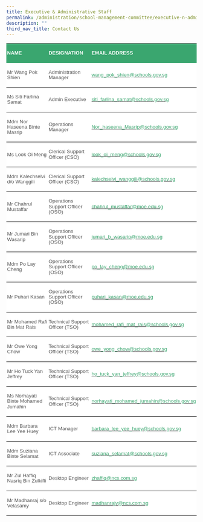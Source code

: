 ```yaml
---
title: Executive & Administrative Staff
permalink: /administration/school-management-committee/executive-n-administrative-staff/
description: ""
third_nav_title: Contact Us
---
```

<table class="MsoNormalTable" border="1" cellspacing="0" cellpadding="0" width="624" style="background:white;border-collapse:collapse;mso-table-layout-alt:fixed;
 border:none;mso-border-bottom-alt:solid windowtext .5pt;mso-yfti-tbllook:1184;
 mso-padding-alt:0in 0in 0in 0in"><tbody><tr style="mso-yfti-irow:0;mso-yfti-firstrow:yes"><td width="186" style="width:139.5pt;border:none;background:#3AA66F;padding:
  1.5pt 1.5pt 1.5pt 1.5pt"><p class="MsoNormal"><b><span style="font-size:10.0pt;line-height:107%;
  font-family:&quot;Arial&quot;,sans-serif;color:white;text-transform:uppercase">NAME</span></b></p></td><td width="171" style="width:128.0pt;border:none;background:#3AA66F;padding:
  1.5pt 1.5pt 1.5pt 1.5pt"><p class="MsoNormal"><strong><span style="font-size:10.0pt;line-height:107%;
  font-family:&quot;Arial&quot;,sans-serif;color:white;text-transform:uppercase">DESIGNATION</span></strong><b><span style="font-size:10.0pt;line-height:107%;font-family:&quot;Arial&quot;,sans-serif;
  color:white;text-transform:uppercase"></span></b></p></td><td width="267" style="width:200.5pt;border:none;background:#3AA66F;padding:
  1.5pt 1.5pt 1.5pt 1.5pt"><p class="MsoNormal"><b><span style="font-size:10.0pt;line-height:107%;
  font-family:&quot;Arial&quot;,sans-serif;color:white;text-transform:uppercase">EMAIL ADDRESS</span></b></p></td></tr><tr style="mso-yfti-irow:1"><td width="186" style="width:139.5pt;border:none;border-bottom:solid windowtext 1.0pt;
  mso-border-bottom-alt:solid windowtext .5pt;padding:1.5pt 1.5pt 1.5pt 1.5pt"><p class="MsoNormal"><span style="font-size:10.0pt;line-height:107%;font-family:
  &quot;Arial&quot;,sans-serif;color:#565656">Mr Wang Pok Shien</span></p></td><td width="171" style="width:128.0pt;border:none;border-bottom:solid windowtext 1.0pt;
  mso-border-bottom-alt:solid windowtext .5pt;padding:1.5pt 1.5pt 1.5pt 1.5pt"><p class="MsoNormal"><span style="font-size:10.0pt;line-height:107%;font-family:
  &quot;Arial&quot;,sans-serif;color:#565656">Administration Manager</span></p></td><td width="267" style="width:200.5pt;border:none;border-bottom:solid windowtext 1.0pt;
  mso-border-bottom-alt:solid windowtext .5pt;padding:1.5pt 1.5pt 1.5pt 1.5pt"><p class="MsoNormal"><span style="color:black;mso-color-alt:windowtext"><a href="mailto:wang_pok_shien@schools.gov.sg"><span style="font-size:10.0pt;
  line-height:107%;font-family:&quot;Arial&quot;,sans-serif;color:#3AA66F">wang_pok_shien@schools.gov.sg</span></a></span><span style="font-size:10.0pt;line-height:107%;font-family:&quot;Arial&quot;,sans-serif;
  color:#565656"></span></p></td></tr><tr style="mso-yfti-irow:2"><td width="186" style="width:139.5pt;border:none;border-bottom:solid windowtext 1.0pt;
  mso-border-top-alt:solid windowtext .5pt;mso-border-top-alt:solid windowtext .5pt;
  mso-border-bottom-alt:solid windowtext .5pt;padding:1.5pt 1.5pt 1.5pt 1.5pt"><p class="MsoNormal"><span style="font-size:10.0pt;line-height:107%;font-family:
  &quot;Arial&quot;,sans-serif;color:#565656">Ms Siti Farlina Samat</span></p></td><td width="171" style="width:128.0pt;border:none;border-bottom:solid windowtext 1.0pt;
  mso-border-top-alt:solid windowtext .5pt;mso-border-top-alt:solid windowtext .5pt;
  mso-border-bottom-alt:solid windowtext .5pt;padding:1.5pt 1.5pt 1.5pt 1.5pt"><p class="MsoNormal"><span style="font-size:10.0pt;line-height:107%;font-family:
  &quot;Arial&quot;,sans-serif;color:#565656">Admin Executive</span></p></td><td width="267" style="width:200.5pt;border:none;border-bottom:solid windowtext 1.0pt;
  mso-border-top-alt:solid windowtext .5pt;mso-border-top-alt:solid windowtext .5pt;
  mso-border-bottom-alt:solid windowtext .5pt;padding:1.5pt 1.5pt 1.5pt 1.5pt"><p class="MsoNormal"><span style="color:black;mso-color-alt:windowtext"><a href="mailto:siti_farlina_samat@schools.gov.sg"><span style="font-size:10.0pt;
  line-height:107%;font-family:&quot;Arial&quot;,sans-serif;color:#3AA66F">siti_farlina_samat@schools.gov.sg</span></a></span><u><span style="font-size:10.0pt;line-height:107%;font-family:&quot;Arial&quot;,sans-serif;
  color:#3AA66F"></span></u></p></td></tr><tr style="mso-yfti-irow:3"><td width="186" style="width:139.5pt;border:none;border-bottom:solid windowtext 1.0pt;
  mso-border-top-alt:solid windowtext .5pt;mso-border-top-alt:solid windowtext .5pt;
  mso-border-bottom-alt:solid windowtext .5pt;padding:1.5pt 1.5pt 1.5pt 1.5pt"><p class="MsoNormal"><span style="font-size:10.0pt;line-height:107%;font-family:
  &quot;Arial&quot;,sans-serif;color:#565656">Mdm Nor Haseena Binte Masrip</span></p></td><td width="171" style="width:128.0pt;border:none;border-bottom:solid windowtext 1.0pt;
  mso-border-top-alt:solid windowtext .5pt;mso-border-top-alt:solid windowtext .5pt;
  mso-border-bottom-alt:solid windowtext .5pt;padding:1.5pt 1.5pt 1.5pt 1.5pt"><p class="MsoNormal"><span style="font-size:10.0pt;line-height:107%;font-family:
  &quot;Arial&quot;,sans-serif;color:#565656">Operations Manager</span></p></td><td width="267" style="width:200.5pt;border:none;border-bottom:solid windowtext 1.0pt;
  mso-border-top-alt:solid windowtext .5pt;mso-border-top-alt:solid windowtext .5pt;
  mso-border-bottom-alt:solid windowtext .5pt;padding:1.5pt 1.5pt 1.5pt 1.5pt"><p class="MsoNormal"><span style="color:black;mso-color-alt:windowtext"><a href="mailto:Nor_haseena_Masrip@schools.gov.sg"><span style="font-size:10.0pt;
  line-height:107%;font-family:&quot;Arial&quot;,sans-serif;color:#3AA66F">Nor_haseena_Masrip@schools.gov.sg</span></a></span></p></td></tr><tr style="mso-yfti-irow:4"><td width="186" style="width:139.5pt;border:none;border-bottom:solid windowtext 1.0pt;
  mso-border-top-alt:solid windowtext .5pt;mso-border-top-alt:solid windowtext .5pt;
  mso-border-bottom-alt:solid windowtext .5pt;padding:1.5pt 1.5pt 1.5pt 1.5pt"><p class="MsoNormal"><span style="font-size:10.0pt;line-height:107%;font-family:
  &quot;Arial&quot;,sans-serif;color:#565656">Ms Look Oi Meng</span></p></td><td width="171" style="width:128.0pt;border:none;border-bottom:solid windowtext 1.0pt;
  mso-border-top-alt:solid windowtext .5pt;mso-border-top-alt:solid windowtext .5pt;
  mso-border-bottom-alt:solid windowtext .5pt;padding:1.5pt 1.5pt 1.5pt 1.5pt"><p class="MsoNormal"><span style="font-size:10.0pt;line-height:107%;font-family:
  &quot;Arial&quot;,sans-serif;color:#565656">Clerical Support Officer (CSO)</span></p></td><td width="267" style="width:200.5pt;border:none;border-bottom:solid windowtext 1.0pt;
  mso-border-top-alt:solid windowtext .5pt;mso-border-top-alt:solid windowtext .5pt;
  mso-border-bottom-alt:solid windowtext .5pt;padding:1.5pt 1.5pt 1.5pt 1.5pt"><p class="MsoNormal"><span style="color:black;mso-color-alt:windowtext"><a href="mailto:look_oi_meng@schools.gov.sg"><span style="font-size:10.0pt;
  line-height:107%;font-family:&quot;Arial&quot;,sans-serif;color:#3AA66F">look_oi_meng@schools.gov.sg</span></a></span><span style="font-size:10.0pt;line-height:107%;font-family:&quot;Arial&quot;,sans-serif;
  color:#565656"></span></p></td></tr><tr style="mso-yfti-irow:5"><td width="186" style="width:139.5pt;border:none;border-bottom:solid windowtext 1.0pt;
  mso-border-top-alt:solid windowtext .5pt;mso-border-top-alt:solid windowtext .5pt;
  mso-border-bottom-alt:solid windowtext .5pt;padding:1.5pt 1.5pt 1.5pt 1.5pt"><p class="MsoNormal"><span style="font-size:10.0pt;line-height:107%;font-family:
  &quot;Arial&quot;,sans-serif;color:#565656">Mdm Kalechselvi d/o Wanggili</span></p></td><td width="171" style="width:128.0pt;border:none;border-bottom:solid windowtext 1.0pt;
  mso-border-top-alt:solid windowtext .5pt;mso-border-top-alt:solid windowtext .5pt;
  mso-border-bottom-alt:solid windowtext .5pt;padding:1.5pt 1.5pt 1.5pt 1.5pt"><p class="MsoNormal"><span style="font-size:10.0pt;line-height:107%;font-family:
  &quot;Arial&quot;,sans-serif;color:#565656">Clerical Support Officer (CSO)</span></p></td><td width="267" style="width:200.5pt;border:none;border-bottom:solid windowtext 1.0pt;
  mso-border-top-alt:solid windowtext .5pt;mso-border-top-alt:solid windowtext .5pt;
  mso-border-bottom-alt:solid windowtext .5pt;padding:1.5pt 1.5pt 1.5pt 1.5pt"><p class="MsoNormal"><span style="color:black;mso-color-alt:windowtext"><a href="mailto:kalechselvi_wanggili@schools.gov.sg"><span style="font-size:
  10.0pt;line-height:107%;font-family:&quot;Arial&quot;,sans-serif;color:#3AA66F">kalechselvi_wanggili@schools.gov.sg</span></a></span><span style="font-size:10.0pt;line-height:107%;font-family:&quot;Arial&quot;,sans-serif;
  color:#565656"></span></p></td></tr><tr style="mso-yfti-irow:6"><td width="186" style="width:139.5pt;border:none;border-bottom:solid windowtext 1.0pt;
  mso-border-top-alt:solid windowtext .5pt;mso-border-top-alt:solid windowtext .5pt;
  mso-border-bottom-alt:solid windowtext .5pt;padding:1.5pt 1.5pt 1.5pt 1.5pt"><p class="MsoNormal"><span style="font-size:10.0pt;line-height:107%;font-family:
  &quot;Arial&quot;,sans-serif;color:#565656">Mr Chahrul Mustaffar&nbsp;</span></p></td><td width="171" style="width:128.0pt;border:none;border-bottom:solid windowtext 1.0pt;
  mso-border-top-alt:solid windowtext .5pt;mso-border-top-alt:solid windowtext .5pt;
  mso-border-bottom-alt:solid windowtext .5pt;padding:1.5pt 1.5pt 1.5pt 1.5pt"><p class="MsoNormal"><span style="font-size:10.0pt;line-height:107%;font-family:
  &quot;Arial&quot;,sans-serif;color:#565656">Operations Support Officer (OSO)</span></p></td><td width="267" style="width:200.5pt;border:none;border-bottom:solid windowtext 1.0pt;
  mso-border-top-alt:solid windowtext .5pt;mso-border-top-alt:solid windowtext .5pt;
  mso-border-bottom-alt:solid windowtext .5pt;padding:1.5pt 1.5pt 1.5pt 1.5pt"><p class="MsoNormal"><span style="color:black;mso-color-alt:windowtext"><a href="mailto:chahrul_mustaffar@moe.edu.sg"><span style="font-size:10.0pt;
  line-height:107%;font-family:&quot;Arial&quot;,sans-serif;color:#3AA66F">chahrul_mustaffar@moe.edu.sg</span></a></span><span style="font-size:10.0pt;line-height:107%;font-family:&quot;Arial&quot;,sans-serif;
  color:#565656"></span></p></td></tr><tr style="mso-yfti-irow:7"><td width="186" style="width:139.5pt;border:none;border-bottom:solid windowtext 1.0pt;
  mso-border-top-alt:solid windowtext .5pt;mso-border-top-alt:solid windowtext .5pt;
  mso-border-bottom-alt:solid windowtext .5pt;padding:1.5pt 1.5pt 1.5pt 1.5pt"><p class="MsoNormal"><span style="font-size:10.0pt;line-height:107%;font-family:
  &quot;Arial&quot;,sans-serif;color:#565656">Mr Jumari Bin Wasarip&nbsp;</span></p></td><td width="171" style="width:128.0pt;border:none;border-bottom:solid windowtext 1.0pt;
  mso-border-top-alt:solid windowtext .5pt;mso-border-top-alt:solid windowtext .5pt;
  mso-border-bottom-alt:solid windowtext .5pt;padding:1.5pt 1.5pt 1.5pt 1.5pt"><p class="MsoNormal"><span style="font-size:10.0pt;line-height:107%;font-family:
  &quot;Arial&quot;,sans-serif;color:#565656">Operations Support Officer (OSO)</span></p></td><td width="267" style="width:200.5pt;border:none;border-bottom:solid windowtext 1.0pt;
  mso-border-top-alt:solid windowtext .5pt;mso-border-top-alt:solid windowtext .5pt;
  mso-border-bottom-alt:solid windowtext .5pt;padding:1.5pt 1.5pt 1.5pt 1.5pt"><p class="MsoNormal"><span style="color:black;mso-color-alt:windowtext"><a href="mailto:jumari_b_wasarip@moe.edu.sg"><span style="font-size:10.0pt;
  line-height:107%;font-family:&quot;Arial&quot;,sans-serif;color:#3AA66F">jumari_b_wasarip@moe.edu.sg</span></a></span><span style="font-size:10.0pt;line-height:107%;font-family:&quot;Arial&quot;,sans-serif;
  color:#565656"></span></p></td></tr><tr style="mso-yfti-irow:8"><td width="186" style="width:139.5pt;border:none;border-bottom:solid windowtext 1.0pt;
  mso-border-top-alt:solid windowtext .5pt;mso-border-top-alt:solid windowtext .5pt;
  mso-border-bottom-alt:solid windowtext .5pt;padding:1.5pt 1.5pt 1.5pt 1.5pt"><p class="MsoNormal"><span style="font-size:10.0pt;line-height:107%;font-family:
  &quot;Arial&quot;,sans-serif;color:#565656">Mdm Po Lay Cheng</span></p></td><td width="171" style="width:128.0pt;border:none;border-bottom:solid windowtext 1.0pt;
  mso-border-top-alt:solid windowtext .5pt;mso-border-top-alt:solid windowtext .5pt;
  mso-border-bottom-alt:solid windowtext .5pt;padding:1.5pt 1.5pt 1.5pt 1.5pt"><p class="MsoNormal"><span style="font-size:10.0pt;line-height:107%;font-family:
  &quot;Arial&quot;,sans-serif;color:#565656">Operations Support Officer (OSO)</span></p></td><td width="267" style="width:200.5pt;border:none;border-bottom:solid windowtext 1.0pt;
  mso-border-top-alt:solid windowtext .5pt;mso-border-top-alt:solid windowtext .5pt;
  mso-border-bottom-alt:solid windowtext .5pt;padding:1.5pt 1.5pt 1.5pt 1.5pt"><p class="MsoNormal"><span style="color:black;mso-color-alt:windowtext"><a href="mailto:po_lay_cheng@moe.edu.sg"><span style="font-size:10.0pt;
  line-height:107%;font-family:&quot;Arial&quot;,sans-serif;color:#3AA66F">po_lay_cheng@moe.edu.sg</span></a></span><span style="font-size:10.0pt;line-height:107%;font-family:&quot;Arial&quot;,sans-serif;
  color:#565656"></span></p></td></tr><tr style="mso-yfti-irow:9"><td width="186" style="width:139.5pt;border:none;border-bottom:solid windowtext 1.0pt;
  mso-border-top-alt:solid windowtext .5pt;mso-border-top-alt:solid windowtext .5pt;
  mso-border-bottom-alt:solid windowtext .5pt;padding:1.5pt 1.5pt 1.5pt 1.5pt"><p class="MsoNormal"><span style="font-size:10.0pt;line-height:107%;font-family:
  &quot;Arial&quot;,sans-serif;color:#565656">Mr Puhari Kasan</span></p></td><td width="171" style="width:128.0pt;border:none;border-bottom:solid windowtext 1.0pt;
  mso-border-top-alt:solid windowtext .5pt;mso-border-top-alt:solid windowtext .5pt;
  mso-border-bottom-alt:solid windowtext .5pt;padding:1.5pt 1.5pt 1.5pt 1.5pt"><p class="MsoNormal"><span style="font-size:10.0pt;line-height:107%;font-family:
  &quot;Arial&quot;,sans-serif;color:#565656">Operations Support Officer (OSO)</span></p></td><td width="267" style="width:200.5pt;border:none;border-bottom:solid windowtext 1.0pt;
  mso-border-top-alt:solid windowtext .5pt;mso-border-top-alt:solid windowtext .5pt;
  mso-border-bottom-alt:solid windowtext .5pt;padding:1.5pt 1.5pt 1.5pt 1.5pt"><p class="MsoNormal"><span style="color:black;mso-color-alt:windowtext"><a href="mailto:puhari_kasan@moe.edu.sg"><span style="font-size:10.0pt;
  line-height:107%;font-family:&quot;Arial&quot;,sans-serif;color:#3AA66F">puhari_kasan@moe.edu.sg</span></a></span><span style="font-size:10.0pt;line-height:107%;font-family:&quot;Arial&quot;,sans-serif;
  color:#565656"></span></p></td></tr><tr style="mso-yfti-irow:10"><td width="186" style="width:139.5pt;border:none;border-bottom:solid windowtext 1.0pt;
  mso-border-top-alt:solid windowtext .5pt;mso-border-top-alt:solid windowtext .5pt;
  mso-border-bottom-alt:solid windowtext .5pt;padding:1.5pt 1.5pt 1.5pt 1.5pt"><p class="MsoNormal"><span style="font-size:10.0pt;line-height:107%;font-family:
  &quot;Arial&quot;,sans-serif;color:#565656">Mr Mohamed Rafi Bin Mat Rais</span></p></td><td width="171" style="width:128.0pt;border:none;border-bottom:solid windowtext 1.0pt;
  mso-border-top-alt:solid windowtext .5pt;mso-border-top-alt:solid windowtext .5pt;
  mso-border-bottom-alt:solid windowtext .5pt;padding:1.5pt 1.5pt 1.5pt 1.5pt"><p class="MsoNormal"><span style="font-size:10.0pt;line-height:107%;font-family:
  &quot;Arial&quot;,sans-serif;color:#565656">Technical Support Officer (TSO)</span></p></td><td width="267" style="width:200.5pt;border:none;border-bottom:solid windowtext 1.0pt;
  mso-border-top-alt:solid windowtext .5pt;mso-border-top-alt:solid windowtext .5pt;
  mso-border-bottom-alt:solid windowtext .5pt;padding:1.5pt 1.5pt 1.5pt 1.5pt"><p class="MsoNormal"><span style="color:black;mso-color-alt:windowtext"><a href="mailto:mohamed_rafi_mat_rais@schools.gov.sg"><span style="font-size:
  10.0pt;line-height:107%;font-family:&quot;Arial&quot;,sans-serif;color:#3AA66F">mohamed_rafi_mat_rais@schools.gov.sg</span></a></span><span style="font-size:10.0pt;line-height:107%;font-family:&quot;Arial&quot;,sans-serif;
  color:#565656"></span></p></td></tr><tr style="mso-yfti-irow:11"><td width="186" style="width:139.5pt;border:none;border-bottom:solid windowtext 1.0pt;
  mso-border-top-alt:solid windowtext .5pt;mso-border-top-alt:solid windowtext .5pt;
  mso-border-bottom-alt:solid windowtext .5pt;padding:1.5pt 1.5pt 1.5pt 1.5pt"><p class="MsoNormal"><span style="font-size:10.0pt;line-height:107%;font-family:
  &quot;Arial&quot;,sans-serif;color:#565656">Mr Owe Yong Chow</span></p></td><td width="171" style="width:128.0pt;border:none;border-bottom:solid windowtext 1.0pt;
  mso-border-top-alt:solid windowtext .5pt;mso-border-top-alt:solid windowtext .5pt;
  mso-border-bottom-alt:solid windowtext .5pt;padding:1.5pt 1.5pt 1.5pt 1.5pt"><p class="MsoNormal"><span style="font-size:10.0pt;line-height:107%;font-family:
  &quot;Arial&quot;,sans-serif;color:#565656">Technical Support Officer (TSO)</span></p></td><td width="267" style="width:200.5pt;border:none;border-bottom:solid windowtext 1.0pt;
  mso-border-top-alt:solid windowtext .5pt;mso-border-top-alt:solid windowtext .5pt;
  mso-border-bottom-alt:solid windowtext .5pt;padding:1.5pt 1.5pt 1.5pt 1.5pt"><p class="MsoNormal"><span style="color:black;mso-color-alt:windowtext"><a href="mailto:owe_yong_chow@schools.gov.sg"><span style="font-size:10.0pt;
  line-height:107%;font-family:&quot;Arial&quot;,sans-serif;color:#3AA66F">owe_yong_chow@schools.gov.sg</span></a></span><span style="font-size:10.0pt;line-height:107%;font-family:&quot;Arial&quot;,sans-serif;
  color:#565656"></span></p></td></tr><tr style="mso-yfti-irow:12"><td width="186" style="width:139.5pt;border:none;border-bottom:solid windowtext 1.0pt;
  mso-border-top-alt:solid windowtext .5pt;mso-border-top-alt:solid windowtext .5pt;
  mso-border-bottom-alt:solid windowtext .5pt;padding:1.5pt 1.5pt 1.5pt 1.5pt"><p class="MsoNormal"><span style="font-size:10.0pt;line-height:107%;font-family:
  &quot;Arial&quot;,sans-serif;color:#565656">Mr&nbsp;Ho Tuck Yan Jeffrey</span></p></td><td width="171" style="width:128.0pt;border:none;border-bottom:solid windowtext 1.0pt;
  mso-border-top-alt:solid windowtext .5pt;mso-border-top-alt:solid windowtext .5pt;
  mso-border-bottom-alt:solid windowtext .5pt;padding:1.5pt 1.5pt 1.5pt 1.5pt"><p class="MsoNormal"><span style="font-size:10.0pt;line-height:107%;font-family:
  &quot;Arial&quot;,sans-serif;color:#565656">Technical Support Officer (TSO)</span></p></td><td width="267" style="width:200.5pt;border:none;border-bottom:solid windowtext 1.0pt;
  mso-border-top-alt:solid windowtext .5pt;mso-border-top-alt:solid windowtext .5pt;
  mso-border-bottom-alt:solid windowtext .5pt;padding:1.5pt 1.5pt 1.5pt 1.5pt"><p class="MsoNormal"><span style="color:black;mso-color-alt:windowtext"><a href="mailto:ho_tuck_yan_jeffrey@schools.gov.sg"><span style="font-size:10.0pt;
  line-height:107%;font-family:&quot;Arial&quot;,sans-serif;color:#3AA66F">ho_tuck_yan_jeffrey@schools.gov.sg</span></a></span><span style="font-size:10.0pt;line-height:107%;font-family:&quot;Arial&quot;,sans-serif;
  color:#565656"></span></p></td></tr><tr style="mso-yfti-irow:13"><td width="186" style="width:139.5pt;border:none;border-bottom:solid windowtext 1.0pt;
  mso-border-top-alt:solid windowtext .5pt;mso-border-top-alt:solid windowtext .5pt;
  mso-border-bottom-alt:solid windowtext .5pt;padding:1.5pt 1.5pt 1.5pt 1.5pt"><p class="MsoNormal"><span style="font-size:10.0pt;line-height:107%;font-family:
  &quot;Arial&quot;,sans-serif;color:#565656">Ms Norhayati Binte Mohamed Jumahin</span></p></td><td width="171" style="width:128.0pt;border:none;border-bottom:solid windowtext 1.0pt;
  mso-border-top-alt:solid windowtext .5pt;mso-border-top-alt:solid windowtext .5pt;
  mso-border-bottom-alt:solid windowtext .5pt;padding:1.5pt 1.5pt 1.5pt 1.5pt"><p class="MsoNormal"><span style="font-size:10.0pt;line-height:107%;font-family:
  &quot;Arial&quot;,sans-serif;color:#565656">Technical Support Officer (TSO)</span></p></td><td width="267" style="width:200.5pt;border:none;border-bottom:solid windowtext 1.0pt;
  mso-border-top-alt:solid windowtext .5pt;mso-border-top-alt:solid windowtext .5pt;
  mso-border-bottom-alt:solid windowtext .5pt;padding:1.5pt 1.5pt 1.5pt 1.5pt"><p class="MsoNormal"><span style="color:black;mso-color-alt:windowtext"><a href="mailto:norhayati_mohamed_jumahin@schools.gov.sg"><span style="font-size:10.0pt;line-height:107%;font-family:&quot;Arial&quot;,sans-serif;
  color:#3AA66F">norhayati_mohamed_jumahin@schools.gov.sg</span></a></span><span style="font-size:10.0pt;line-height:107%;font-family:&quot;Arial&quot;,sans-serif;
  color:#565656"></span></p></td></tr><tr style="mso-yfti-irow:14"><td width="186" style="width:139.5pt;border:none;border-bottom:solid windowtext 1.0pt;
  mso-border-top-alt:solid windowtext .5pt;mso-border-top-alt:solid windowtext .5pt;
  mso-border-bottom-alt:solid windowtext .5pt;padding:1.5pt 1.5pt 1.5pt 1.5pt"><p class="MsoNormal"><span style="font-size:10.0pt;line-height:107%;font-family:
  &quot;Arial&quot;,sans-serif;color:#565656">Mdm Barbara Lee Yee Huey</span></p></td><td width="171" style="width:128.0pt;border:none;border-bottom:solid windowtext 1.0pt;
  mso-border-top-alt:solid windowtext .5pt;mso-border-top-alt:solid windowtext .5pt;
  mso-border-bottom-alt:solid windowtext .5pt;padding:1.5pt 1.5pt 1.5pt 1.5pt"><p class="MsoNormal"><span style="font-size:10.0pt;line-height:107%;font-family:
  &quot;Arial&quot;,sans-serif;color:#565656">ICT Manager</span></p></td><td width="267" style="width:200.5pt;border:none;border-bottom:solid windowtext 1.0pt;
  mso-border-top-alt:solid windowtext .5pt;mso-border-top-alt:solid windowtext .5pt;
  mso-border-bottom-alt:solid windowtext .5pt;padding:1.5pt 1.5pt 1.5pt 1.5pt"><p class="MsoNormal"><span style="color:black;mso-color-alt:windowtext"><a href="mailto:barbara_lee_yee_huey@schools.gov.sg"><span style="font-size:
  10.0pt;line-height:107%;font-family:&quot;Arial&quot;,sans-serif;color:#3AA66F">barbara_lee_yee_huey@schools.gov.sg</span></a></span><span style="font-size:10.0pt;line-height:107%;font-family:&quot;Arial&quot;,sans-serif;
  color:#565656"></span></p></td></tr><tr style="mso-yfti-irow:15"><td width="186" style="width:139.5pt;border:none;border-bottom:solid windowtext 1.0pt;
  mso-border-top-alt:solid windowtext .5pt;mso-border-top-alt:solid windowtext .5pt;
  mso-border-bottom-alt:solid windowtext .5pt;padding:1.5pt 1.5pt 1.5pt 1.5pt"><p class="MsoNormal"><span style="font-size:10.0pt;line-height:107%;font-family:
  &quot;Arial&quot;,sans-serif;color:#565656">Mdm Suziana Binte Selamat&nbsp; &nbsp;&nbsp;</span></p></td><td width="171" style="width:128.0pt;border:none;border-bottom:solid windowtext 1.0pt;
  mso-border-top-alt:solid windowtext .5pt;mso-border-top-alt:solid windowtext .5pt;
  mso-border-bottom-alt:solid windowtext .5pt;padding:1.5pt 1.5pt 1.5pt 1.5pt"><p class="MsoNormal"><span style="font-size:10.0pt;line-height:107%;font-family:
  &quot;Arial&quot;,sans-serif;color:#565656">ICT Associate</span></p></td><td width="267" style="width:200.5pt;border:none;border-bottom:solid windowtext 1.0pt;
  mso-border-top-alt:solid windowtext .5pt;mso-border-top-alt:solid windowtext .5pt;
  mso-border-bottom-alt:solid windowtext .5pt;padding:1.5pt 1.5pt 1.5pt 1.5pt"><p class="MsoNormal"><span style="color:black;mso-color-alt:windowtext"><a href="mailto:suziana_selamat@schools.gov.sg"><span style="font-size:10.0pt;
  line-height:107%;font-family:&quot;Arial&quot;,sans-serif;color:#3AA66F">suziana_selamat@schools.gov.sg</span></a></span><span style="font-size:10.0pt;line-height:107%;font-family:&quot;Arial&quot;,sans-serif;
  color:#565656"></span></p></td></tr><tr style="mso-yfti-irow:16"><td width="186" style="width:139.5pt;border:none;border-bottom:solid windowtext 1.0pt;
  mso-border-top-alt:solid windowtext .5pt;mso-border-top-alt:solid windowtext .5pt;
  mso-border-bottom-alt:solid windowtext .5pt;padding:1.5pt 1.5pt 1.5pt 1.5pt"><p class="MsoNormal"><span style="font-size:10.0pt;line-height:107%;font-family:
  &quot;Arial&quot;,sans-serif;color:#565656">Mr Zul Haffiq Nasriq Bin Zulkifli</span></p></td><td width="171" style="width:128.0pt;border:none;border-bottom:solid windowtext 1.0pt;
  mso-border-top-alt:solid windowtext .5pt;mso-border-top-alt:solid windowtext .5pt;
  mso-border-bottom-alt:solid windowtext .5pt;padding:1.5pt 1.5pt 1.5pt 1.5pt"><p class="MsoNormal"><span style="font-size:10.0pt;line-height:107%;font-family:
  &quot;Arial&quot;,sans-serif;color:#565656">Desktop Engineer</span></p></td><td width="267" style="width:200.5pt;border:none;border-bottom:solid windowtext 1.0pt;
  mso-border-top-alt:solid windowtext .5pt;mso-border-top-alt:solid windowtext .5pt;
  mso-border-bottom-alt:solid windowtext .5pt;padding:1.5pt 1.5pt 1.5pt 1.5pt"><p class="MsoNormal"><span style="color:black;mso-color-alt:windowtext"><a href="mailto:zhaffiq@ncs.com.sg"><span style="font-size:10.0pt;line-height:
  107%;font-family:&quot;Arial&quot;,sans-serif;color:#3AA66F">zhaffiq@ncs.com.sg</span></a></span><span style="font-size:10.0pt;line-height:107%;font-family:&quot;Arial&quot;,sans-serif;
  color:#565656"></span></p></td></tr><tr style="mso-yfti-irow:17;mso-yfti-lastrow:yes"><td width="186" style="width:139.5pt;border:none;border-bottom:solid windowtext 1.0pt;
  mso-border-top-alt:solid windowtext .5pt;mso-border-top-alt:solid windowtext .5pt;
  mso-border-bottom-alt:solid windowtext .5pt;padding:1.5pt 1.5pt 1.5pt 1.5pt"><p class="MsoNormal"><span style="font-size:10.0pt;line-height:107%;font-family:
  &quot;Arial&quot;,sans-serif;color:#565656">Mr&nbsp;Madhanraj s/o Velasamy</span></p></td><td width="171" style="width:128.0pt;border:none;border-bottom:solid windowtext 1.0pt;
  mso-border-top-alt:solid windowtext .5pt;mso-border-top-alt:solid windowtext .5pt;
  mso-border-bottom-alt:solid windowtext .5pt;padding:1.5pt 1.5pt 1.5pt 1.5pt"><p class="MsoNormal"><span style="font-size:10.0pt;line-height:107%;font-family:
  &quot;Arial&quot;,sans-serif;color:#565656">Desktop Engineer</span></p></td><td width="267" style="width:200.5pt;border:none;border-bottom:solid windowtext 1.0pt;
  mso-border-top-alt:solid windowtext .5pt;mso-border-top-alt:solid windowtext .5pt;
  mso-border-bottom-alt:solid windowtext .5pt;padding:1.5pt 1.5pt 1.5pt 1.5pt"><p class="MsoNormal"><span style="color:black;mso-color-alt:windowtext"><a href="mailto:madhanrajv@ncs.com.sg"><span style="font-size:10.0pt;line-height:
  107%;font-family:&quot;Arial&quot;,sans-serif;color:#3AA66F">madhanrajv@ncs.com.sg</span></a></span><span style="font-size:10.0pt;line-height:107%;font-family:&quot;Arial&quot;,sans-serif;
  color:#565656"></span></p></td></tr></tbody></table>